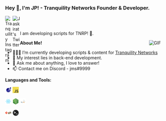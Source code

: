 <h3 title="tnrp-on-top"> Hey 👋, I'm JP! - Tranquility Networks Founder & Developer.</h3>

<a href="https://www.instagram.com/tranquilitynetworks/">
  <img align="left" alt="Tranquility Instagram" width="24px" src="https://cdn.jsdelivr.net/npm/simple-icons@v3/icons/instagram.svg" />
</a>
<a href="https://discord.gg/tnrp">
  <img align="left" alt="Jaskirat's Twitter" width="24px" src="https://cdn.jsdelivr.net/npm/simple-icons@3.13.0/icons/discord.svg" />
</a>




<br />
<br />

I am developing scripts for TNRP! 🚀.
 

  <img align="right" alt="GIF" src="https://i.pinimg.com/originals/e4/26/70/e426702edf874b181aced1e2fa5c6cde.gif" />

**About Me!**

- 👨🏽‍💻 I’m currently developing scripts & content for <a href="https://www.tranquility.networks">Tranquility Networks</a>
- 🤔 My interest lies in back-end development.
- 💬 Ask me about anything, I love to answer!
- 📫 Contact me on Discord - jms#9999



**Languages and Tools:**  


<code><img height="20" src="https://raw.githubusercontent.com/github/explore/80688e429a7d4ef2fca1e82350fe8e3517d3494d/topics/lua/lua.png"></code>
<code><img height="20" src="https://raw.githubusercontent.com/github/explore/80688e429a7d4ef2fca1e82350fe8e3517d3494d/topics/javascript/javascript.png"></code>

<code><img height="20" src="https://raw.githubusercontent.com/github/explore/80688e429a7d4ef2fca1e82350fe8e3517d3494d/topics/react/react.png"></code>
<code><img height="20" src="https://raw.githubusercontent.com/github/explore/80688e429a7d4ef2fca1e82350fe8e3517d3494d/topics/nodejs/nodejs.png"></code>
<code><img height="20" src="https://raw.githubusercontent.com/github/explore/80688e429a7d4ef2fca1e82350fe8e3517d3494d/topics/mysql/mysql.png"></code>

<code><img height="20" src="https://raw.githubusercontent.com/github/explore/80688e429a7d4ef2fca1e82350fe8e3517d3494d/topics/git/git.png"></code>
<code><img height="20" src="https://raw.githubusercontent.com/github/explore/80688e429a7d4ef2fca1e82350fe8e3517d3494d/topics/terminal/terminal.png"></code>

